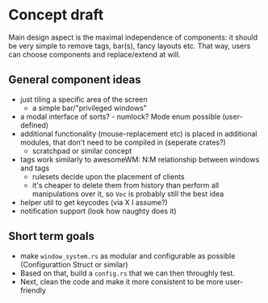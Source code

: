 # Concept draft
Main design aspect is the maximal independence of components: it should be
very simple to remove tags, bar(s), fancy layouts etc.
That way, users can choose components and replace/extend at will.

## General component ideas
* just tiling a specific area of the screen
  * a simple bar/"privileged windows"
* a modal interface of sorts? - numlock? Mode enum possible (user-defined)
* additional functionality (mouse-replacement etc) is placed in additional
  modules, that don't need to be compiled in (seperate crates?)
  * scratchpad or similar concept
* tags work similarly to awesomeWM: N:M relationship between windows and tags
  * rulesets decide upon the placement of clients
  * it's cheaper to delete them from history than perform all manipulations
    over it, so `Vec` is probably still the best idea
* helper util to get keycodes (via X I assume?)
* notification support (look how naughty does it)

## Short term goals
* make `window_system.rs` as modular and configurable as possible
  (Configurattion Struct or similar)
* Based on that, build a `config.rs` that we can then throughly test.
* Next, clean the code and make it more consistent to be more user-friendly
